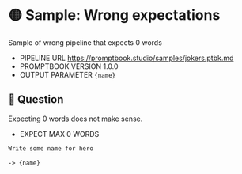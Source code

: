 # 🟡 Sample: Wrong expectations

Sample of wrong pipeline that expects 0 words

-   PIPELINE URL https://promptbook.studio/samples/jokers.ptbk.md
-   PROMPTBOOK VERSION 1.0.0
-   OUTPUT PARAMETER `{name}`

## 💬 Question

Expecting 0 words does not make sense.

-   EXPECT MAX 0 WORDS

```markdown
Write some name for hero
```

`-> {name}`
